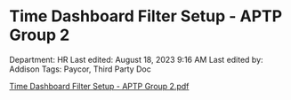 # Time Dashboard Filter Setup - APTP Group 2

Department: HR
Last edited: August 18, 2023 9:16 AM
Last edited by: Addison
Tags: Paycor, Third Party Doc

[Time Dashboard Filter Setup - APTP Group 2.pdf](Time%20Dashboard%20Filter%20Setup%20-%20APTP%20Group%202%208d5d21350bad4512a22645f50029c6df/Time_Dashboard_Filter_Setup_-_APTP_Group_2.pdf)